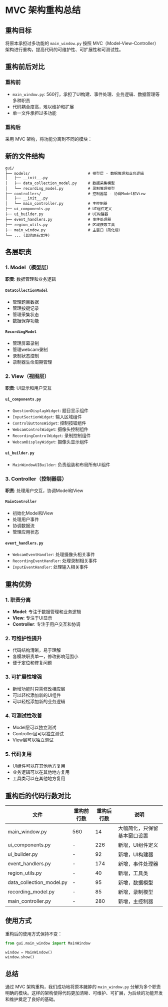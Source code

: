 # MVC 架构重构总结

## 重构目标

将原本承担过多功能的 `main_window.py` 按照 MVC（Model-View-Controller）架构进行重构，提高代码的可维护性、可扩展性和可测试性。

## 重构前后对比

### 重构前
- `main_window.py`: 560行，承担了UI构建、事件处理、业务逻辑、数据管理等多种职责
- 代码耦合度高，难以维护和扩展
- 单一文件承担过多功能

### 重构后
采用 MVC 架构，将功能分离到不同的模块：

## 新的文件结构

```
gui/
├── models/                          # 模型层 - 数据管理和业务逻辑
│   ├── __init__.py
│   ├── data_collection_model.py     # 数据采集模型
│   └── recording_model.py           # 录制管理模型
├── controllers/                     # 控制器层 - 协调Model和View
│   ├── __init__.py
│   └── main_controller.py           # 主控制器
├── ui_components.py                 # UI组件定义
├── ui_builder.py                    # UI构建器
├── event_handlers.py                # 事件处理器
├── region_utils.py                  # 区域获取工具
├── main_window.py                   # 主窗口（简化后）
└── ... (其他原有文件)
```

## 各层职责

### 1. Model（模型层）
**职责**: 数据管理和业务逻辑

#### `DataCollectionModel`
- 管理题目数据
- 管理按键记录
- 管理采集状态
- 数据保存功能

#### `RecordingModel`
- 管理屏幕录制
- 管理webcam录制
- 录制状态控制
- 录制器生命周期管理

### 2. View（视图层）
**职责**: UI显示和用户交互

#### `ui_components.py`
- `QuestionDisplayWidget`: 题目显示组件
- `InputSectionWidget`: 输入区域组件
- `ControlButtonsWidget`: 控制按钮组件
- `WebcamControlWidget`: 摄像头控制组件
- `RecordingControlWidget`: 录制控制组件
- `WebcamDisplayWidget`: 摄像头显示组件

#### `ui_builder.py`
- `MainWindowUIBuilder`: 负责组装和布局所有UI组件

### 3. Controller（控制器层）
**职责**: 处理用户交互，协调Model和View

#### `MainController`
- 初始化Model和View
- 处理用户事件
- 协调数据流
- 管理应用状态

#### `event_handlers.py`
- `WebcamEventHandler`: 处理摄像头相关事件
- `RecordingEventHandler`: 处理录制相关事件
- `InputEventHandler`: 处理输入相关事件

## 重构优势

### 1. 职责分离
- **Model**: 专注于数据管理和业务逻辑
- **View**: 专注于UI显示
- **Controller**: 专注于用户交互和协调

### 2. 可维护性提升
- 代码结构清晰，易于理解
- 各模块职责单一，修改影响范围小
- 便于定位和修复问题

### 3. 可扩展性增强
- 新增功能时只需修改相应层
- 可以轻松添加新的UI组件
- 可以轻松添加新的业务逻辑

### 4. 可测试性改善
- Model层可以独立测试
- Controller层可以独立测试
- View层可以独立测试

### 5. 代码复用
- UI组件可以在其他地方复用
- 业务逻辑可以在其他地方复用
- 工具类可以在其他地方复用

## 重构后的代码行数对比

| 文件 | 重构前行数 | 重构后行数 | 说明 |
|------|------------|------------|------|
| main_window.py | 560 | 14 | 大幅简化，只保留基本窗口设置 |
| ui_components.py | - | 226 | 新增，UI组件定义 |
| ui_builder.py | - | 92 | 新增，UI构建器 |
| event_handlers.py | - | 174 | 新增，事件处理器 |
| region_utils.py | - | 40 | 新增，工具类 |
| data_collection_model.py | - | 95 | 新增，数据模型 |
| recording_model.py | - | 85 | 新增，录制模型 |
| main_controller.py | - | 280 | 新增，主控制器 |

## 使用方式

重构后的使用方式保持不变：

```python
from gui.main_window import MainWindow

window = MainWindow()
window.show()
```

## 总结

通过 MVC 架构重构，我们成功地将原本臃肿的 `main_window.py` 分解为多个职责明确的模块。这样的架构使得代码更加清晰、可维护、可扩展，为后续的功能开发和维护奠定了良好的基础。 